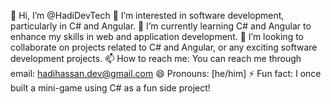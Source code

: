 👋 Hi, I’m @HadiDevTech
👀 I’m interested in software development, particularly in C# and Angular.
🌱 I’m currently learning C# and Angular to enhance my skills in web and application development.
💞️ I’m looking to collaborate on projects related to C# and Angular, or any exciting software development projects.
📫 How to reach me: You can reach me through email: hadihassan.dev@gmail.com
😄 Pronouns: [he/him]
⚡ Fun fact: I once built a mini-game using C# as a fun side project!
